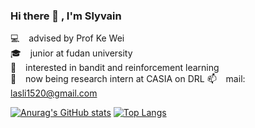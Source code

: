 ### Hi there 👋 , I'm Slyvain
💻    &ensp; advised by Prof Ke Wei <br>
🎓    &ensp; junior at fudan university <br>
📖    &ensp; interested in bandit and reinforcement learning<br>
🌱    &ensp; now being research intern at CASIA on DRL
📫    &ensp; mail: [lasli1520@gmail.com](mailto:lasli1520@gmail.com) <br>


[![Anurag's GitHub stats](https://github-readme-stats.vercel.app/api?username=LAS1520&show_icons=true)](https://github.com/anuraghazra/github-readme-stats)
[![Top Langs](https://github-readme-stats.vercel.app/api/top-langs/?username=anuraghazra&layout=compact)](https://github.com/anuraghazra/github-readme-stats)
<!--
**LAS1520/LAS1520** is a ✨ _special_ ✨ repository because its `README.md` (this file) appears on your GitHub profile.

Here are some ideas to get you started:

- 🔭 I’m currently working on ...
- 🌱 I’m currently learning ...
- 👯 I’m looking to collaborate on ...
- 🤔 I’m looking for help with ...
- 💬 Ask me about ...
- 📫 How to reach me: ...
- 😄 Pronouns: ...
- ⚡ Fun fact: ...
-->
